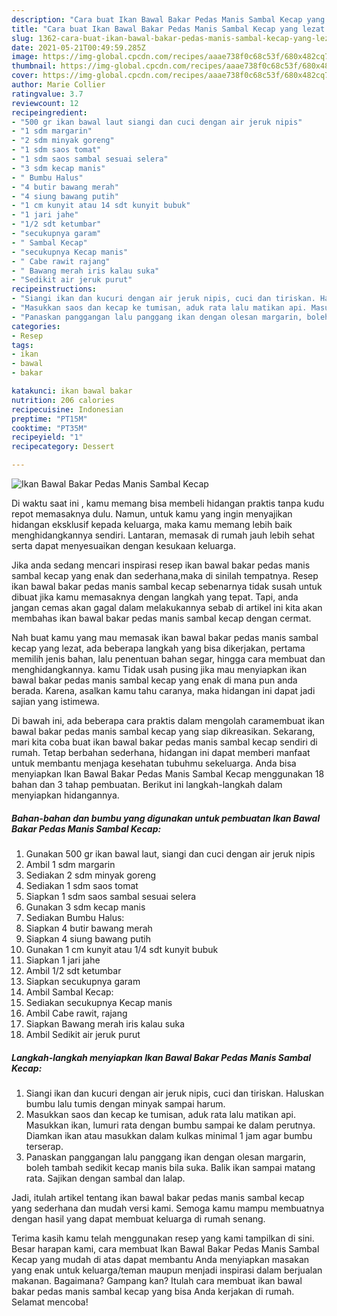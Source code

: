 ```yaml
---
description: "Cara buat Ikan Bawal Bakar Pedas Manis Sambal Kecap yang lezat Untuk Jualan"
title: "Cara buat Ikan Bawal Bakar Pedas Manis Sambal Kecap yang lezat Untuk Jualan"
slug: 1362-cara-buat-ikan-bawal-bakar-pedas-manis-sambal-kecap-yang-lezat-untuk-jualan
date: 2021-05-21T00:49:59.285Z
image: https://img-global.cpcdn.com/recipes/aaae738f0c68c53f/680x482cq70/ikan-bawal-bakar-pedas-manis-sambal-kecap-foto-resep-utama.jpg
thumbnail: https://img-global.cpcdn.com/recipes/aaae738f0c68c53f/680x482cq70/ikan-bawal-bakar-pedas-manis-sambal-kecap-foto-resep-utama.jpg
cover: https://img-global.cpcdn.com/recipes/aaae738f0c68c53f/680x482cq70/ikan-bawal-bakar-pedas-manis-sambal-kecap-foto-resep-utama.jpg
author: Marie Collier
ratingvalue: 3.7
reviewcount: 12
recipeingredient:
- "500 gr ikan bawal laut siangi dan cuci dengan air jeruk nipis"
- "1 sdm margarin"
- "2 sdm minyak goreng"
- "1 sdm saos tomat"
- "1 sdm saos sambal sesuai selera"
- "3 sdm kecap manis"
- " Bumbu Halus"
- "4 butir bawang merah"
- "4 siung bawang putih"
- "1 cm kunyit atau 14 sdt kunyit bubuk"
- "1 jari jahe"
- "1/2 sdt ketumbar"
- "secukupnya garam"
- " Sambal Kecap"
- "secukupnya Kecap manis"
- " Cabe rawit rajang"
- " Bawang merah iris kalau suka"
- "Sedikit air jeruk purut"
recipeinstructions:
- "Siangi ikan dan kucuri dengan air jeruk nipis, cuci dan tiriskan. Haluskan bumbu lalu tumis dengan minyak sampai harum."
- "Masukkan saos dan kecap ke tumisan, aduk rata lalu matikan api. Masukkan ikan, lumuri rata dengan bumbu sampai ke dalam perutnya. Diamkan ikan atau masukkan dalam kulkas minimal 1 jam agar bumbu terserap."
- "Panaskan panggangan lalu panggang ikan dengan olesan margarin, boleh tambah sedikit kecap manis bila suka. Balik ikan sampai matang rata. Sajikan dengan sambal dan lalap."
categories:
- Resep
tags:
- ikan
- bawal
- bakar

katakunci: ikan bawal bakar 
nutrition: 206 calories
recipecuisine: Indonesian
preptime: "PT15M"
cooktime: "PT35M"
recipeyield: "1"
recipecategory: Dessert

---
```



![Ikan Bawal Bakar Pedas Manis Sambal Kecap](https://img-global.cpcdn.com/recipes/aaae738f0c68c53f/680x482cq70/ikan-bawal-bakar-pedas-manis-sambal-kecap-foto-resep-utama.jpg)

Di waktu  saat ini , kamu memang bisa membeli hidangan praktis tanpa kudu repot memasaknya dulu. Namun, untuk kamu yang ingin menyajikan hidangan eksklusif kepada keluarga, maka kamu memang lebih baik menghidangkannya sendiri. Lantaran, memasak di rumah jauh lebih sehat serta dapat menyesuaikan dengan kesukaan keluarga.

Jika anda sedang mencari inspirasi resep ikan bawal bakar pedas manis sambal kecap yang enak dan sederhana,maka di sinilah tempatnya. Resep ikan bawal bakar pedas manis sambal kecap  sebenarnya tidak susah untuk dibuat jika kamu memasaknya dengan langkah yang tepat. Tapi, anda jangan cemas akan gagal dalam melakukannya 
sebab di artikel ini kita akan membahas ikan bawal bakar pedas manis sambal kecap dengan cermat.  



Nah buat kamu yang mau memasak ikan bawal bakar pedas manis sambal kecap yang lezat, ada beberapa langkah yang bisa dikerjakan, pertama memilih jenis bahan, lalu penentuan bahan segar, hingga cara membuat dan menghidangkannya. kamu Tidak usah pusing jika mau menyiapkan ikan bawal bakar pedas manis sambal kecap yang enak di mana pun anda berada. Karena, asalkan kamu  tahu caranya, maka hidangan ini dapat jadi sajian yang istimewa.

Di bawah ini, ada beberapa cara praktis  dalam mengolah caramembuat ikan bawal bakar pedas manis sambal kecap yang siap dikreasikan. Sekarang, mari kita coba buat ikan bawal bakar pedas manis sambal kecap sendiri di rumah. Tetap berbahan sederhana, hidangan ini dapat memberi manfaat untuk membantu menjaga kesehatan tubuhmu sekeluarga. Anda bisa menyiapkan Ikan Bawal Bakar Pedas Manis Sambal Kecap menggunakan 18 bahan dan 3 tahap pembuatan. Berikut ini langkah-langkah dalam menyiapkan hidangannya.

<!--inarticleads1-->

##### Bahan-bahan dan bumbu yang digunakan untuk pembuatan Ikan Bawal Bakar Pedas Manis Sambal Kecap:

1. Gunakan 500 gr ikan bawal laut, siangi dan cuci dengan air jeruk nipis
1. Ambil 1 sdm margarin
1. Sediakan 2 sdm minyak goreng
1. Sediakan 1 sdm saos tomat
1. Siapkan 1 sdm saos sambal sesuai selera
1. Gunakan 3 sdm kecap manis
1. Sediakan  Bumbu Halus:
1. Siapkan 4 butir bawang merah
1. Siapkan 4 siung bawang putih
1. Gunakan 1 cm kunyit atau 1/4 sdt kunyit bubuk
1. Siapkan 1 jari jahe
1. Ambil 1/2 sdt ketumbar
1. Siapkan secukupnya garam
1. Ambil  Sambal Kecap:
1. Sediakan secukupnya Kecap manis
1. Ambil  Cabe rawit, rajang
1. Siapkan  Bawang merah iris kalau suka
1. Ambil Sedikit air jeruk purut




<!--inarticleads2-->

##### Langkah-langkah menyiapkan Ikan Bawal Bakar Pedas Manis Sambal Kecap:

1. Siangi ikan dan kucuri dengan air jeruk nipis, cuci dan tiriskan. Haluskan bumbu lalu tumis dengan minyak sampai harum.
1. Masukkan saos dan kecap ke tumisan, aduk rata lalu matikan api. Masukkan ikan, lumuri rata dengan bumbu sampai ke dalam perutnya. Diamkan ikan atau masukkan dalam kulkas minimal 1 jam agar bumbu terserap.
1. Panaskan panggangan lalu panggang ikan dengan olesan margarin, boleh tambah sedikit kecap manis bila suka. Balik ikan sampai matang rata. Sajikan dengan sambal dan lalap.




Jadi, itulah artikel tentang  ikan bawal bakar pedas manis sambal kecap  yang sederhana dan mudah versi kami. Semoga kamu mampu membuatnya dengan hasil yang dapat membuat keluarga di rumah senang. 

Terima kasih kamu telah menggunakan resep yang kami tampilkan di sini. Besar harapan kami, cara membuat  Ikan Bawal Bakar Pedas Manis Sambal Kecap yang mudah di atas dapat membantu Anda menyiapkan masakan yang enak untuk keluarga/teman maupun menjadi inspirasi dalam berjualan makanan. Bagaimana? Gampang kan? Itulah cara membuat ikan bawal bakar pedas manis sambal kecap yang bisa Anda kerjakan di rumah. Selamat mencoba!

